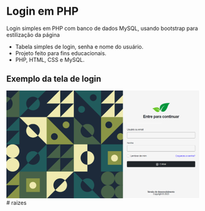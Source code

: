 # Login em PHP
Login simples em PHP com banco de dados MySQL, usando bootstrap para estilização da página

- Tabela simples de login, senha e nome do usuário.
- Projeto feito para fins educacionais.
- PHP, HTML, CSS e MySQL.

## Exemplo da tela de login
<img src="https://github.com/rdadev/loginphp/raw/4c078592bc0414467eeb37f4be99be25b3e2b4c4/imagens/login.png"/>
#   r a i z e s 
 
 